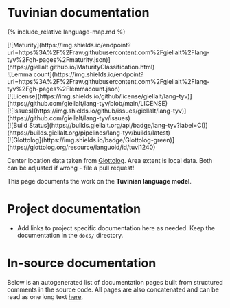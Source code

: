 # Tuvinian documentation

<div class="twocolumn map" markdown="1">

{% include_relative language-map.md %}

<div class="badges" markdown="1">
[![Maturity](https://img.shields.io/endpoint?url=https%3A%2F%2Fraw.githubusercontent.com%2Fgiellalt%2Flang-tyv%2Fgh-pages%2Fmaturity.json)](https://giellalt.github.io/MaturityClassification.html) <br/>
![Lemma count](https://img.shields.io/endpoint?url=https%3A%2F%2Fraw.githubusercontent.com%2Fgiellalt%2Flang-tyv%2Fgh-pages%2Flemmacount.json) <br/>
[![License](https://img.shields.io/github/license/giellalt/lang-tyv)](https://github.com/giellalt/lang-tyv/blob/main/LICENSE) <br/>
[![Issues](https://img.shields.io/github/issues/giellalt/lang-tyv)](https://github.com/giellalt/lang-tyv/issues) <br/>
[![Build Status](https://builds.giellalt.org/api/badge/lang-tyv?label=CI)](https://builds.giellalt.org/pipelines/lang-tyv/builds/latest) <br/>
[![Glottolog](https://img.shields.io/badge/Glottolog-green)](https://glottolog.org/resource/languoid/id/tuvi1240)
</div>

Center location data taken from [Glottolog](https://glottolog.org/). Area extent is local data. Both can be adjusted if wrong - file a pull request!

</div>

This page documents the work on the **Tuvinian language model**. 

# Project documentation

* Add links to project specific documentation here as needed. Keep the documentation in the `docs/` directory.

# In-source documentation

Below is an autogenerated list of documentation pages built from structured comments in the source code. All pages are also concatenated and can be read as one long text [here](tyv.md).
